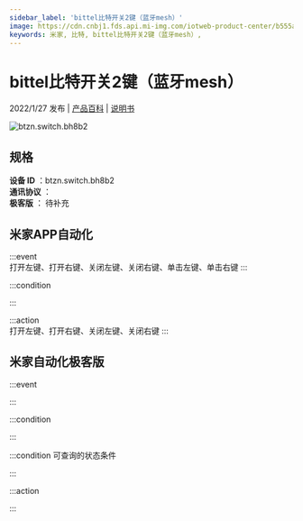 ```yaml
---
sidebar_label: 'bittel比特开关2键（蓝牙mesh）'
image: https://cdn.cnbj1.fds.api.mi-img.com/iotweb-product-center/b555aa7e2994646af8ccb3384bf0fb38_1639621288035.png?GalaxyAccessKeyId=AKVGLQWBOVIRQ3XLEW&Expires=9223372036854775807&Signature=BqHVKeeIsU11ekY9EYKoaDUvqfs=
keywords: 米家, 比特, bittel比特开关2键（蓝牙mesh）, 
---
```

# bittel比特开关2键（蓝牙mesh）

2022/1/27 发布 | [产品百科](https://home.mi.com/webapp/content/baike/product/index.html?model=btzn.switch.bh8b2/) | [说明书](https://home.mi.com/views/introduction.html?model=btzn.switch.bh8b2&region=cn)

![btzn.switch.bh8b2](https://cdn.cnbj1.fds.api.mi-img.com/iotweb-product-center/b555aa7e2994646af8ccb3384bf0fb38_1639621288035.png?GalaxyAccessKeyId=AKVGLQWBOVIRQ3XLEW&Expires=9223372036854775807&Signature=BqHVKeeIsU11ekY9EYKoaDUvqfs=)

## 规格  
> 
**设备 ID** ：btzn.switch.bh8b2  
**通讯协议** ：  
**极客版**  ： 待补充 


## 米家APP自动化  

:::event  
打开左键、打开右键、关闭左键、关闭右键、单击左键、单击右键
:::

:::condition  

:::

:::action   
打开左键、打开右键、关闭左键、关闭右键
:::

## 米家自动化极客版  

:::event  

:::

:::condition  

:::

:::condition 可查询的状态条件  

:::

:::action  

:::

        
